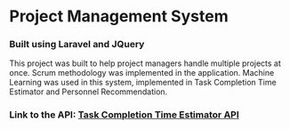 # Project Management System

### Built using Laravel and JQuery

This project was built to help project managers handle multiple projects at once. Scrum methodology was implemented in the application. Machine Learning was used in this system, implemented in Task Completion Time Estimator and Personnel Recommendation.

### Link to the API: [Task Completion Time Estimator API](https://github.com/wisuja/Flask-API-Time-Estimator)
